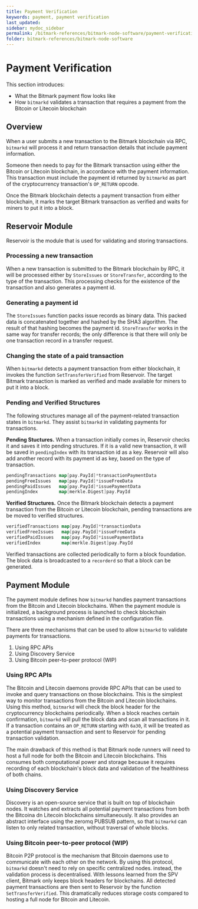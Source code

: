 ```yaml
---
title: Payment Verification
keywords: payment, payment verification
last_updated: 
sidebar: mydoc_sidebar
permalink: /bitmark-references/bitmark-node-software/payment-verification
folder: bitmark-references/bitmark-node-software
---
```


# Payment Verification

This section introduces:

* What the Bitmark payment flow looks like
* How `bitmarkd` validates a transaction that requires a payment from the Bitcoin or Litecoin blockchain

## Overview

When a user submits a new transaction to the Bitmark blockchain via RPC, `bitmarkd` will process it and return transaction details that include payment information.

Someone then needs to pay for the Bitmark transaction using either the Bitcoin or Litecoin blockchain, in accordance with the payment information. This transaction must include the payment id returned by `bitmarkd` as part of the cryptocurrency transaction's `OP_RETURN` opcode.

Once the Bitmark blockchain detects a payment transaction from either blockchain, it marks the target Bitmark transaction as verified and waits for miners to put it into a block.

## Reservoir Module

Reservoir is the module that is used for validating and storing transactions.

### Processing a new transaction

When a new transaction is submitted to the Bitmark blockchain by RPC, it will be processed either by `StoreIssues` or `StoreTransfer`, according to the type of the transaction. This processing checks for the existence of the transaction and also generates a payment id.

### Generating a payment id

The `StoreIssues` function packs issue records as binary data. This packed data is concatenated together and hashed by the SHA3 algorithm. The result of that hashing becomes the payment id. `StoreTransfer` works in the same way for transfer records; the only difference is that there will only be one transaction record in a transfer request.

### Changing the state of a paid transaction

When `bitmarkd` detects a payment transaction from either blockchain, it invokes the function `SetTransferVerified` from Reservoir. The target Bitmark transaction is marked as verified and made available for miners to put it into a block.

### Pending and Verified Structures

The following structures manage all of the payment-related transaction states in `bitmarkd`. They assist `bitmarkd` in validating payments for transactions.

**Pending Stuctures.** When a transaction initially comes in, Reservoir checks it and saves it into pending structures. If it is a valid new transaction, it will be saved in `pendingIndex` with its transaction id as a key. Reservoir will also add another record with its payment id as key, based on the type of transaction.

```go
pendingTransactions map[pay.PayId]*transactionPaymentData
pendingFreeIssues   map[pay.PayId]*issueFreeData
pendingPaidIssues   map[pay.PayId]*issuePaymentData
pendingIndex        map[merkle.Digest]pay.PayId
```

**Verified Structures.** Once the Bitmark blockchain detects a payment transaction from the Bitcoin or Litecoin blockchain, pending transactions are be moved to verified structures.

```go
verifiedTransactions map[pay.PayId]*transactionData
verifiedFreeIssues   map[pay.PayId]*issueFreeData
verifiedPaidIssues   map[pay.PayId]*issuePaymentData
verifiedIndex        map[merkle.Digest]pay.PayId
```

Verified transactions are collected periodically to form a block foundation. The block data is broadcasted to a `recorderd` so that a block can be generated.

## Payment Module

The payment module defines how `bitmarkd` handles payment transactions from the Bitcoin and Litecoin blockchains. When the payment module is initialized, a background process is launched to check blockchain transactions using a mechanism defined in the configuration file.

There are three mechanisms that can be used to allow `bitmarkd` to validate payments for transactions.

1. Using RPC APIs
1. Using Discovery Service
1. Using Bitcoin peer-to-peer protocol (WIP)

### Using RPC APIs

The Bitcoin and Litecoin daemons provide RPC APIs that can be used to invoke and query transactions on those blockchains. This is the simplest way to monitor transactions from the Bitcoin and Litecoin blockchains. Using this method, `bitmarkd` will check the block header for the cryptocurrency blockchains periodically. When a block reaches certain confirmation, `bitmarkd` will pull the block data and scan all transactions in it. If a transaction contains an `OP_RETURN` starting with `6a30`, it will be treated as a potential payment transaction and sent to Reservoir for pending transaction validation.

The main drawback of this method is that Bitmark node runners will need to host a full node for both the Bitcoin and Litecoin blockchains. This consumes both computational power and storage because it requires recording of each blockchain's block data and validation of the healthiness of both chains.

### Using Discovery Service

Discovery is an open-source service that is built on top of blockchain nodes. It watches and extracts all potential payment transactions from both the Bitcoina dn Litecoin blockchains simultaneously. It also provides an abstract interface using the zeromq PUBSUB pattern, so that `bitmarkd` can listen to only related transaction, without traversal of whole blocks.

### Using Bitcoin peer-to-peer protocol (WIP)

Bitcoin P2P protocol is the mechanism that Bitcoin daemons use to communicate with each other on the network. By using this protocol, `bitmarkd` doesn't need to rely on specific centralized nodes. instead, the validation process is decentralised. With lessons learned from the SPV client, Bitmark only keeps block headers for blockchains. All detected payment transactions are then sent to Reservoir by the function `SetTransferVerified`. This dramatically reduces storage costs compared to hosting a full node for Bitcoin and Litecoin.

